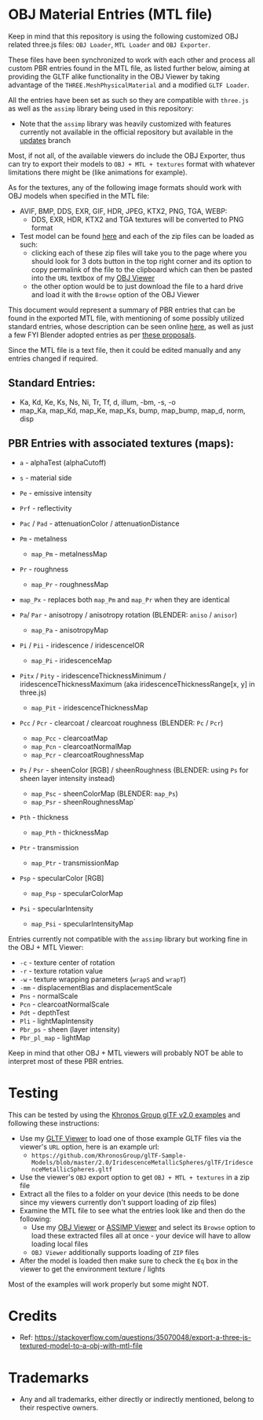 # OBJ Material Entries (MTL file)

Keep in mind that this repository is using the following customized OBJ related three.js files: `OBJ Loader`, `MTL Loader` and `OBJ Exporter`.

These files have been synchronized to work with each other and process all custom PBR entries found in the MTL file, as listed further below, aiming at providing the GLTF alike functionality in the OBJ Viewer by taking advantage of the `THREE.MeshPhysicalMaterial` and a modified `GLTF Loader`.

All the entries have been set as such so they are compatible with `three.js` as well as the `assimp` library being used in this repository:
- Note that the `assimp` library was heavily customized with features currently not available in the official repository but available in the [updates](https://github.com/GitHubDragonFly/assimp/tree/updates) branch

Most, if not all, of the available viewers do include the OBJ Exporter, thus can try to export their models to `OBJ + MTL + textures` format with whatever limitations there might be (like animations for example).

As for the textures, any of the following image formats should work with OBJ models when specified in the MTL file:
  - AVIF, BMP, DDS, EXR, GIF, HDR, JPEG, KTX2, PNG, TGA, WEBP:
    - DDS, EXR, HDR, KTX2 and TGA textures will be converted to PNG format
  - Test model can be found [here](https://github.com/GitHubDragonFly/GitHubDragonFly.github.io/tree/main/viewers/examples/cerberus) and each of the zip files can be loaded as such:
    - clicking each of these zip files will take you to the page where you should look for 3 dots button in the top right corner and its option to copy permalink of the file to the clipboard which can then be pasted into the `URL` textbox of my [OBJ Viewer](https://githubdragonfly.github.io/viewers/templates/OBJ%20Viewer.html)
    - the other option would be to just download the file to a hard drive and load it with the `Browse` option of the OBJ Viewer

This document would represent a summary of PBR entries that can be found in the exported MTL file, with mentioning of some possibly utilized standard entries, whose description can be seen online [here](https://paulbourke.net/dataformats/mtl/), as well as just a few FYI Blender adopted entries as per [these proposals](https://en.wikipedia.org/wiki/Wavefront_.obj_file#Physically-based_rendering).

Since the MTL file is a text file, then it could be edited manually and any entries changed if required.

## Standard Entries:

 - Ka, Kd, Ke, Ks, Ns, Ni, Tr, Tf, d, illum, -bm, -s, -o
 - map_Ka, map_Kd, map_Ke, map_Ks, bump, map_bump, map_d, norm, disp

## PBR Entries with associated textures (maps):

 - `a` - alphaTest (alphaCutoff)
 - `s` - material side
 - `Pe` - emissive intensity
 - `Prf` - reflectivity
 - `Pac` / `Pad` - attenuationColor / attenuationDistance

 - `Pm` - metalness
   - `map_Pm` - metalnessMap
 - `Pr` - roughness
   - `map_Pr` - roughnessMap
 - `map_Px` - replaces both `map_Pm` and `map_Pr` when they are identical

 - `Pa`/ `Par` - anisotropy / anisotropy rotation (BLENDER: `aniso` / `anisor`)
   - `map_Pa` - anisotropyMap

 - `Pi` / `Pii` - iridescence / iridescenceIOR
   - `map_Pi` - iridescenceMap
 - `Pitx` / `Pity` - iridescenceThicknessMinimum / iridescenceThicknessMaximum (aka iridescenceThicknessRange[x, y] in three.js)
   - `map_Pit` - iridescenceThicknessMap

 - `Pcc` / `Pcr` - clearcoat / clearcoat roughness (BLENDER: `Pc` / `Pcr`)
   - `map_Pcc` - clearcoatMap
   - `map_Pcn` - clearcoatNormalMap
   - `map_Pcr` - clearcoatRoughnessMap

 - `Ps` / `Psr` - sheenColor [RGB] / sheenRoughness (BLENDER: using `Ps` for sheen layer intensity instead)
   - `map_Psc` - sheenColorMap (BLENDER: `map_Ps`)
   - `map_Psr` - sheenRoughnessMap`

 - `Pth` - thickness
   - `map_Pth` - thicknessMap

 - `Ptr` - transmission
   - `map_Ptr` - transmissionMap

 - `Psp` - specularColor [RGB]
   - `map_Psp` - specularColorMap

 - `Psi` - specularIntensity
   - `map_Psi` - specularIntensityMap

Entries currently not compatible with the `assimp` library but working fine in the OBJ + MTL Viewer:

 - `-c` - texture center of rotation
 - `-r` - texture rotation value
 - `-w` - texture wrapping parameters (`wrapS` and `wrapT`)
 - `-mm` - displacementBias and displacementScale
 - `Pns` - normalScale
 - `Pcn` - clearcoatNormalScale
 - `Pdt` - depthTest
 - `Pli` - lightMapIntensity
 - `Pbr_ps` - sheen (layer intensity)
 - `Pbr_pl_map` - lightMap

Keep in mind that other OBJ + MTL viewers will probably NOT be able to interpret most of these PBR entries.

# Testing

This can be tested by using the [Khronos Group glTF v2.0 examples](https://github.-com/KhronosGroup/glTF-Sample-Models/tree/master/2.0) and following these instructions:

 - Use my [GLTF Viewer](https://githubdragonfly.github.io/viewers/templates/GLTF%20Viewer.html) to load one of those example GLTF files via the viewer's `URL` option, here is an example url:
   - `https://github.com/KhronosGroup/glTF-Sample-Models/blob/master/2.0/IridescenceMetallicSpheres/glTF/IridescenceMetallicSpheres.gltf`
 - Use the viewer's `OBJ` export option to get `OBJ + MTL + textures` in a zip file
 - Extract all the files to a folder on your device (this needs to be done since my viewers currently don't support loading of zip files)
 - Examine the MTL file to see what the entries look like and then do the following:
   - Use my [OBJ Viewer](https://githubdragonfly.github.io/viewers/templates/ASSIMP%20Viewer.html) or [ASSIMP Viewer](https://githubdragonfly.github.io/viewers/templates/ASSIMP%20Viewer.html) and select its `Browse` option to load these extracted files all at once - your device will have to allow loading local files
   - `OBJ Viewer` additionally supports loading of `ZIP` files
 - After the model is loaded then make sure to check the `Eq` box in the viewer to get the environment texture / lights

Most of the examples will work properly but some might NOT.

# Credits

 - Ref: https://stackoverflow.com/questions/35070048/export-a-three-js-textured-model-to-a-obj-with-mtl-file

# Trademarks

 - Any and all trademarks, either directly or indirectly mentioned, belong to their respective owners.

